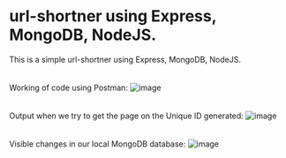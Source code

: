 # url-shortner using Express, MongoDB, NodeJS.
This is a simple url-shortner using Express, MongoDB, NodeJS.<br>
<br><br>
Working of code using Postman:
![image](https://github.com/harsh-rajpal/url-shortner/assets/79400577/838c662c-ec99-4ffa-b22b-8ac4643682b2)
<br><br><br>
Output when we try to get the page on the Unique ID generated:
![image](https://github.com/harsh-rajpal/url-shortner/assets/79400577/f86a2673-7e0a-48ec-a461-32e50690c58e)
<br><br><br>
Visible changes in our local MongoDB database:
![image](https://github.com/harsh-rajpal/url-shortner/assets/79400577/5e017fc7-1fde-416b-a71a-3c0f273eae37)


